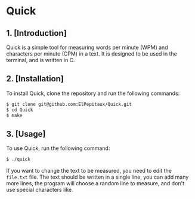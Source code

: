 # Quick

## 1. [Introduction]

Quick is a simple tool for measuring words per minute (WPM) and characters per minute (CPM) in a text. It is designed to be used in the terminal, and is written in C.

## 2. [Installation]

To install Quick, clone the repository and run the following commands:

```bash
$ git clone git@github.com:ElPepitaux/Quick.git
$ cd Quick
$ make
```

## 3. [Usage]

To use Quick, run the following command:

```bash
$ ./quick
```

If you want to change the text to be measured, you need to edit the `file.txt` file. The text should be written in a single line, you can add many more lines, the program will
choose a random line to measure, and don't use special characters like.
